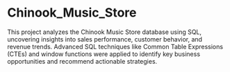 # Chinook_Music_Store
This project analyzes the Chinook Music Store database using SQL, uncovering insights into sales performance, customer behavior, and revenue trends. Advanced SQL techniques like Common Table Expressions (CTEs) and window functions were applied to identify key business opportunities and recommend actionable strategies.
